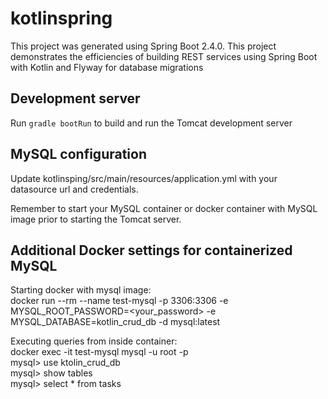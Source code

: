 # kotlinspring

This project was generated using Spring Boot 2.4.0.  This project demonstrates the efficiencies of building REST services using Spring Boot with Kotlin 
and Flyway for database migrations

## Development server

Run `gradle bootRun` to build and run the Tomcat development server

## MySQL configuration
Update kotlinsping/src/main/resources/application.yml with your datasource url and credentials.

Remember to start your MySQL container or docker container with MySQL image prior to starting the Tomcat server.

## Additional Docker settings for containerized MySQL

Starting docker with mysql image:  
docker run --rm --name test-mysql -p 3306:3306 -e MYSQL_ROOT_PASSWORD=<your_password> -e MYSQL_DATABASE=kotlin_crud_db -d mysql:latest  

Executing queries from inside container:  
docker exec -it test-mysql mysql -u root -p  
mysql> use ktolin_crud_db  
mysql> show tables  
mysql> select * from tasks  
